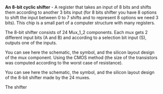 
**An 8-bit cyclic shifter** - A register that takes an input of 8 bits and shifts them according to another 3 bits input (for 8 bits shifter you have 8 options to shift the input between 0 to 7 shifts and to represent 8 options we need 3 bits). This chip is a small part of a computer structure with many registers.
 
The 8-bit shifter consists of 24 Mux_1_2 components.  Each mux gets 2 different input bits (A and B) and according to a selection bit input (S), outputs one of the inputs.

You can see here the schematic, the symbol, and the silicon layout design of the mux component. Using the CMOS method (the size of the transistors was computed according to the worst case of resistance).

You can see here the schematic, the symbol, and the silicon layout design of the 8-bit shifter made by the 24 muxes. 

The shifter
 
